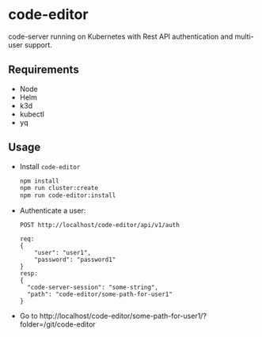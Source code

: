 # code-editor
code-server running on Kubernetes with Rest API authentication and multi-user support.

## Requirements

- Node
- Helm
- k3d
- kubectl
- yq

## Usage

- Install `code-editor`
  
  ```bash
  npm install
  npm run cluster:create
  npm run code-editor:install
  ```
- Authenticate a user:
  ```
  POST http://localhost/code-editor/api/v1/auth

  req:
  {
      "user": "user1",
      "password": "password1"
  }
  resp:
  {
    "code-server-session": "some-string",
    "path": "code-editor/some-path-for-user1"
  }
  ```
- Go to http://localhost/code-editor/some-path-for-user1/?folder=/git/code-editor
